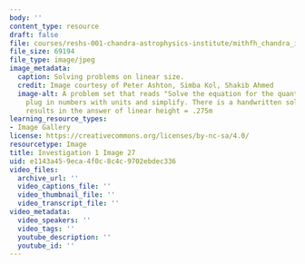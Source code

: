 ```yaml
---
body: ''
content_type: resource
draft: false
file: courses/reshs-001-chandra-astrophysics-institute/mithfh_chandra_inv1_lnsol2.jpg
file_size: 69194
file_type: image/jpeg
image_metadata:
  caption: Solving problems on linear size.
  credit: Image courtesy of Peter Ashton, Simba Kol, Shakib Ahmed
  image-alt: A problem set that reads "Solve the equation for the quantity you want,
    plug in numbers with units and simplify. There is a handwritten solution that
    results in the answer of linear height = .275m
learning_resource_types:
- Image Gallery
license: https://creativecommons.org/licenses/by-nc-sa/4.0/
resourcetype: Image
title: Investigation 1 Image 27
uid: e1143a45-9eca-4f0c-8c4c-9702ebdec336
video_files:
  archive_url: ''
  video_captions_file: ''
  video_thumbnail_file: ''
  video_transcript_file: ''
video_metadata:
  video_speakers: ''
  video_tags: ''
  youtube_description: ''
  youtube_id: ''
---
```

